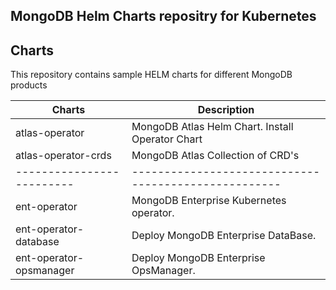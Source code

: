 
## MongoDB Helm Charts repositry for Kubernetes

## Charts

This repository contains sample HELM charts for different MongoDB products

| Charts                  | Description                                        |
|-------------------------|----------------------------------------------------|
| atlas-operator          | MongoDB Atlas Helm Chart. Install Operator Chart   |
| atlas-operator-crds     | MongoDB Atlas Collection of CRD's                  |
|-------------------------|----------------------------------------------------|
| ent-operator            | MongoDB Enterprise Kubernetes operator.            |
| ent-operator-database   | Deploy MongoDB Enterprise DataBase.                |
| ent-operator-opsmanager | Deploy MongoDB Enterprise OpsManager.              |





